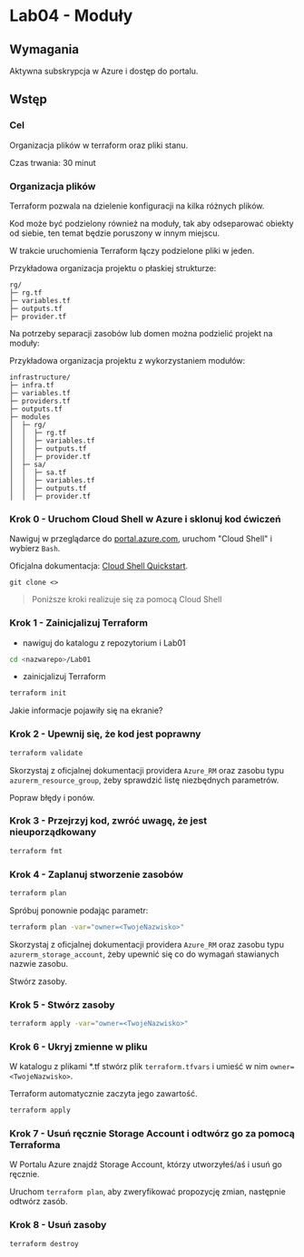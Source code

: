 # Lab04 - Moduły

## Wymagania
Aktywna subskrypcja w Azure i dostęp do portalu.

## Wstęp
### Cel
Organizacja plików w terraform oraz pliki stanu.

Czas trwania: 30 minut

### Organizacja plików
Terraform pozwala na dzielenie konfiguracji na kilka różnych plików. 

Kod może być podzielony również na moduły, tak aby odseparować obiekty od siebie, ten temat będzie poruszony w innym miejscu.

W trakcie uruchomienia Terraform łączy podzielone pliki w jeden.

Przykładowa organizacja projektu o płaskiej strukturze:

```
rg/
├─ rg.tf
├─ variables.tf
├─ outputs.tf
├─ provider.tf

```

Na potrzeby separacji zasobów lub domen można podzielić projekt na moduły:

Przykładowa organizacja projektu z wykorzystaniem modułów:
```
infrastructure/
├─ infra.tf
├─ variables.tf
├─ providers.tf
├─ outputs.tf
├─ modules
│  ├─ rg/
│  │  ├─ rg.tf
│  │  ├─ variables.tf
│  │  ├─ outputs.tf
│  │  ├─ provider.tf
│  ├─ sa/
│  │  ├─ sa.tf
│  │  ├─ variables.tf
│  │  ├─ outputs.tf
│  │  ├─ provider.tf
```

### Krok 0 - Uruchom Cloud Shell w Azure i sklonuj kod ćwiczeń
Nawiguj w przeglądarce do [portal.azure.com](https://portal.azure.com), uruchom "Cloud Shell" i wybierz `Bash`.

Oficjalna dokumentacja: [Cloud Shell Quickstart](https://github.com/MicrosoftDocs/azure-docs/blob/main/articles/cloud-shell/quickstart.md).

```
git clone <>
```

> Poniższe kroki realizuje się za pomocą Cloud Shell

### Krok 1 - Zainicjalizuj Terraform
- nawiguj do katalogu z repozytorium i Lab01
```bash
cd <nazwarepo>/Lab01
```

- zainicjalizuj Terraform
```bash
terraform init
```

Jakie informacje pojawiły się na ekranie?

### Krok 2 - Upewnij się, że kod jest poprawny

```bash
terraform validate
```

Skorzystaj z oficjalnej dokumentacji providera `Azure_RM` oraz zasobu typu `azurerm_resource_group`, żeby sprawdzić listę niezbędnych parametrów.

Popraw błędy i ponów.

### Krok 3 - Przejrzyj kod, zwróć uwagę, że jest nieuporządkowany

```bash
terraform fmt
```

### Krok 4 - Zaplanuj stworzenie zasobów

```bash
terraform plan
```

Spróbuj ponownie podając parametr:

```bash
terraform plan -var="owner=<TwojeNazwisko>"
```

Skorzystaj z oficjalnej dokumentacji providera `Azure_RM` oraz zasobu typu `azurerm_storage_account`, żeby upewnić się co do wymagań stawianych nazwie zasobu.

Stwórz zasoby.

### Krok 5 - Stwórz zasoby

```bash
terraform apply -var="owner=<TwojeNazwisko>"
```

### Krok 6 - Ukryj zmienne w pliku

W katalogu z plikami *.tf stwórz plik `terraform.tfvars` i umieść w nim `owner=<TwojeNazwisko>`.

Terraform automatycznie zaczyta jego zawartość.

```bash
terraform apply
```

### Krok 7 - Usuń ręcznie Storage Account i odtwórz go za pomocą Terraforma

W Portalu Azure znajdź Storage Account, którzy utworzyłeś/aś i usuń go ręcznie.

Uruchom `terraform plan`, aby zweryfikować propozycję zmian, następnie odtwórz zasób.


### Krok 8 - Usuń zasoby

```
terraform destroy
```